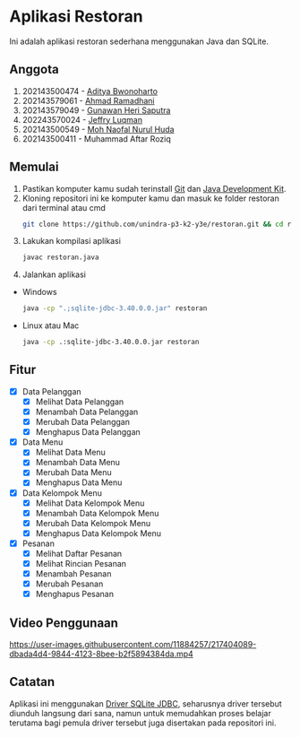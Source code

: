 # **Aplikasi Restoran**
Ini adalah aplikasi restoran sederhana menggunakan Java dan SQLite.

## Anggota
1. 202143500474 - [Aditya Bwonoharto](https://github.com/ditsfy)
2. 202143579061 - [Ahmad Ramadhani](https://github.com/ramadhani-22)
3. 202143579049 - [Gunawan Heri Saputra](https://github.com/Gunawan-Heri)
4. 202243570024 - [Jeffry Luqman](https://github.com/jeffry-luqman)
5. 202143500549 - [Moh Naofal Nurul Huda](https://github.com/mohnaofal)
6. 202143500411 - Muhammad Aftar Roziq

## Memulai
1. Pastikan komputer kamu sudah terinstall [Git](https://git-scm.com/) dan [Java Development Kit](http://jdk.java.net/).
2. Kloning repositori ini ke komputer kamu dan masuk ke folder restoran dari terminal atau cmd
	```bash
	git clone https://github.com/unindra-p3-k2-y3e/restoran.git && cd restoran
	```
3. Lakukan kompilasi aplikasi
	```bash
	javac restoran.java
	```
4. Jalankan aplikasi
  * Windows
	```bash
	java -cp ".;sqlite-jdbc-3.40.0.0.jar" restoran
	```
  * Linux atau Mac
	```bash
	java -cp .:sqlite-jdbc-3.40.0.0.jar restoran
	```

## Fitur
- [x] Data Pelanggan
  - [x] Melihat Data Pelanggan
  - [x] Menambah Data Pelanggan
  - [x] Merubah Data Pelanggan
  - [x] Menghapus Data Pelanggan
- [x] Data Menu
  - [x] Melihat Data Menu
  - [x] Menambah Data Menu
  - [x] Merubah Data Menu
  - [x] Menghapus Data Menu
- [x] Data Kelompok Menu
  - [x] Melihat Data Kelompok Menu
  - [x] Menambah Data Kelompok Menu
  - [x] Merubah Data Kelompok Menu
  - [x] Menghapus Data Kelompok Menu
- [x] Pesanan
  - [x] Melihat Daftar Pesanan
  - [x] Melihat Rincian Pesanan
  - [x] Menambah Pesanan
  - [x] Merubah Pesanan
  - [x] Menghapus Pesanan

## Video Penggunaan
https://user-images.githubusercontent.com/11884257/217404089-dbada4d4-9844-4123-8bee-b2f5894384da.mp4


## Catatan
Aplikasi ini menggunakan [Driver SQLite JDBC](https://github.com/xerial/sqlite-jdbc), seharusnya driver tersebut diunduh langsung dari sana, namun untuk memudahkan proses belajar terutama bagi pemula driver tersebut juga disertakan pada repositori ini.
